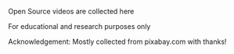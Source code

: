 Open Source videos are collected here

For educational and research purposes only

Acknowledgement: Mostly collected from pixabay.com with thanks!
